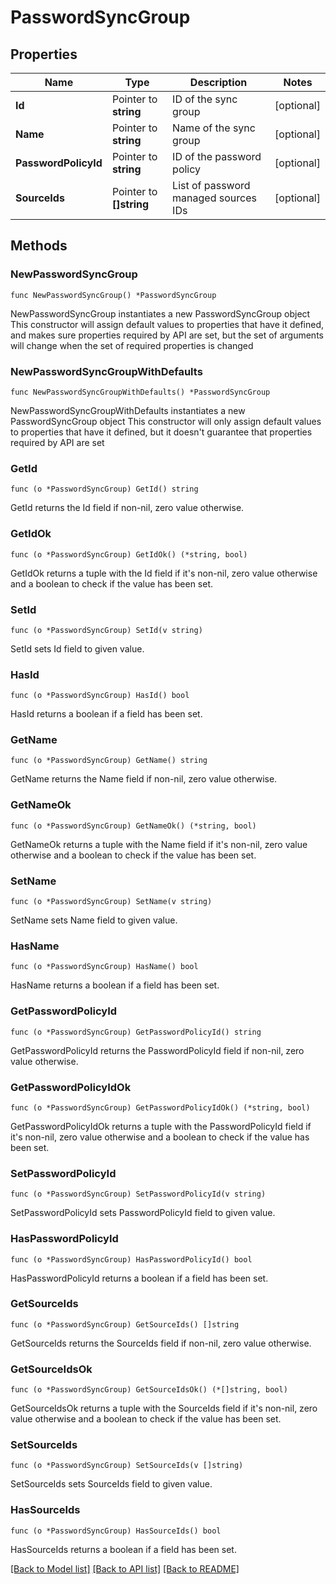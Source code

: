 # PasswordSyncGroup

## Properties

Name | Type | Description | Notes
------------ | ------------- | ------------- | -------------
**Id** | Pointer to **string** | ID of the sync group | [optional] 
**Name** | Pointer to **string** | Name of the sync group | [optional] 
**PasswordPolicyId** | Pointer to **string** | ID of the password policy | [optional] 
**SourceIds** | Pointer to **[]string** | List of password managed sources IDs | [optional] 

## Methods

### NewPasswordSyncGroup

`func NewPasswordSyncGroup() *PasswordSyncGroup`

NewPasswordSyncGroup instantiates a new PasswordSyncGroup object
This constructor will assign default values to properties that have it defined,
and makes sure properties required by API are set, but the set of arguments
will change when the set of required properties is changed

### NewPasswordSyncGroupWithDefaults

`func NewPasswordSyncGroupWithDefaults() *PasswordSyncGroup`

NewPasswordSyncGroupWithDefaults instantiates a new PasswordSyncGroup object
This constructor will only assign default values to properties that have it defined,
but it doesn't guarantee that properties required by API are set

### GetId

`func (o *PasswordSyncGroup) GetId() string`

GetId returns the Id field if non-nil, zero value otherwise.

### GetIdOk

`func (o *PasswordSyncGroup) GetIdOk() (*string, bool)`

GetIdOk returns a tuple with the Id field if it's non-nil, zero value otherwise
and a boolean to check if the value has been set.

### SetId

`func (o *PasswordSyncGroup) SetId(v string)`

SetId sets Id field to given value.

### HasId

`func (o *PasswordSyncGroup) HasId() bool`

HasId returns a boolean if a field has been set.

### GetName

`func (o *PasswordSyncGroup) GetName() string`

GetName returns the Name field if non-nil, zero value otherwise.

### GetNameOk

`func (o *PasswordSyncGroup) GetNameOk() (*string, bool)`

GetNameOk returns a tuple with the Name field if it's non-nil, zero value otherwise
and a boolean to check if the value has been set.

### SetName

`func (o *PasswordSyncGroup) SetName(v string)`

SetName sets Name field to given value.

### HasName

`func (o *PasswordSyncGroup) HasName() bool`

HasName returns a boolean if a field has been set.

### GetPasswordPolicyId

`func (o *PasswordSyncGroup) GetPasswordPolicyId() string`

GetPasswordPolicyId returns the PasswordPolicyId field if non-nil, zero value otherwise.

### GetPasswordPolicyIdOk

`func (o *PasswordSyncGroup) GetPasswordPolicyIdOk() (*string, bool)`

GetPasswordPolicyIdOk returns a tuple with the PasswordPolicyId field if it's non-nil, zero value otherwise
and a boolean to check if the value has been set.

### SetPasswordPolicyId

`func (o *PasswordSyncGroup) SetPasswordPolicyId(v string)`

SetPasswordPolicyId sets PasswordPolicyId field to given value.

### HasPasswordPolicyId

`func (o *PasswordSyncGroup) HasPasswordPolicyId() bool`

HasPasswordPolicyId returns a boolean if a field has been set.

### GetSourceIds

`func (o *PasswordSyncGroup) GetSourceIds() []string`

GetSourceIds returns the SourceIds field if non-nil, zero value otherwise.

### GetSourceIdsOk

`func (o *PasswordSyncGroup) GetSourceIdsOk() (*[]string, bool)`

GetSourceIdsOk returns a tuple with the SourceIds field if it's non-nil, zero value otherwise
and a boolean to check if the value has been set.

### SetSourceIds

`func (o *PasswordSyncGroup) SetSourceIds(v []string)`

SetSourceIds sets SourceIds field to given value.

### HasSourceIds

`func (o *PasswordSyncGroup) HasSourceIds() bool`

HasSourceIds returns a boolean if a field has been set.


[[Back to Model list]](../README.md#documentation-for-models) [[Back to API list]](../README.md#documentation-for-api-endpoints) [[Back to README]](../README.md)


